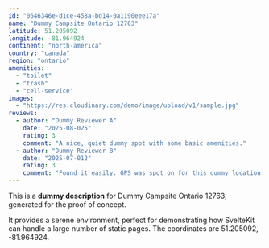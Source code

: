 ```yaml
---
id: "0646346e-d1ce-458a-bd14-0a1190eee17a"
name: "Dummy Campsite Ontario 12763"
latitude: 51.205092
longitude: -81.964924
continent: "north-america"
country: "canada"
region: "ontario"
amenities:
  - "toilet"
  - "trash"
  - "cell-service"
images:
  - "https://res.cloudinary.com/demo/image/upload/v1/sample.jpg"
reviews:
  - author: "Dummy Reviewer A"
    date: "2025-08-025"
    rating: 3
    comment: "A nice, quiet dummy spot with some basic amenities."
  - author: "Dummy Reviewer B"
    date: "2025-07-012"
    rating: 3
    comment: "Found it easily. GPS was spot on for this dummy location."
---
```


This is a **dummy description** for Dummy Campsite Ontario 12763, generated for the proof of concept.

It provides a serene environment, perfect for demonstrating how SvelteKit can handle a large number of static pages. The coordinates are 51.205092, -81.964924.
